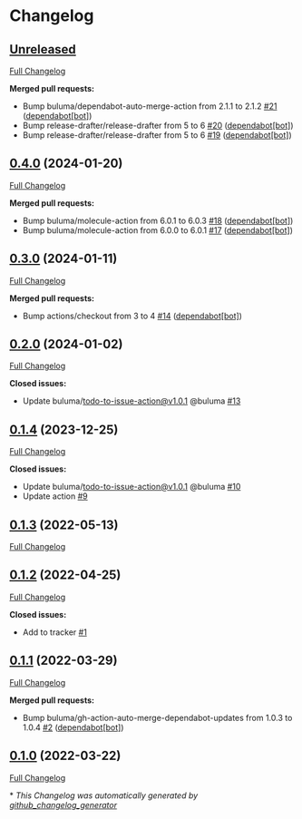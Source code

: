 # Changelog

## [Unreleased](https://github.com/buluma/ansible-role-scl/tree/HEAD)

[Full Changelog](https://github.com/buluma/ansible-role-scl/compare/0.4.0...HEAD)

**Merged pull requests:**

- Bump buluma/dependabot-auto-merge-action from 2.1.1 to 2.1.2 [\#21](https://github.com/buluma/ansible-role-scl/pull/21) ([dependabot[bot]](https://github.com/apps/dependabot))
- Bump release-drafter/release-drafter from 5 to 6 [\#20](https://github.com/buluma/ansible-role-scl/pull/20) ([dependabot[bot]](https://github.com/apps/dependabot))
- Bump release-drafter/release-drafter from 5 to 6 [\#19](https://github.com/buluma/ansible-role-scl/pull/19) ([dependabot[bot]](https://github.com/apps/dependabot))

## [0.4.0](https://github.com/buluma/ansible-role-scl/tree/0.4.0) (2024-01-20)

[Full Changelog](https://github.com/buluma/ansible-role-scl/compare/0.3.0...0.4.0)

**Merged pull requests:**

- Bump buluma/molecule-action from 6.0.1 to 6.0.3 [\#18](https://github.com/buluma/ansible-role-scl/pull/18) ([dependabot[bot]](https://github.com/apps/dependabot))
- Bump buluma/molecule-action from 6.0.0 to 6.0.1 [\#17](https://github.com/buluma/ansible-role-scl/pull/17) ([dependabot[bot]](https://github.com/apps/dependabot))

## [0.3.0](https://github.com/buluma/ansible-role-scl/tree/0.3.0) (2024-01-11)

[Full Changelog](https://github.com/buluma/ansible-role-scl/compare/0.2.0...0.3.0)

**Merged pull requests:**

- Bump actions/checkout from 3 to 4 [\#14](https://github.com/buluma/ansible-role-scl/pull/14) ([dependabot[bot]](https://github.com/apps/dependabot))

## [0.2.0](https://github.com/buluma/ansible-role-scl/tree/0.2.0) (2024-01-02)

[Full Changelog](https://github.com/buluma/ansible-role-scl/compare/0.1.4...0.2.0)

**Closed issues:**

- Update buluma/todo-to-issue-action@v1.0.1 @buluma [\#13](https://github.com/buluma/ansible-role-scl/issues/13)

## [0.1.4](https://github.com/buluma/ansible-role-scl/tree/0.1.4) (2023-12-25)

[Full Changelog](https://github.com/buluma/ansible-role-scl/compare/0.1.3...0.1.4)

**Closed issues:**

- Update buluma/todo-to-issue-action@v1.0.1 @buluma [\#10](https://github.com/buluma/ansible-role-scl/issues/10)
- Update action [\#9](https://github.com/buluma/ansible-role-scl/issues/9)

## [0.1.3](https://github.com/buluma/ansible-role-scl/tree/0.1.3) (2022-05-13)

[Full Changelog](https://github.com/buluma/ansible-role-scl/compare/0.1.2...0.1.3)

## [0.1.2](https://github.com/buluma/ansible-role-scl/tree/0.1.2) (2022-04-25)

[Full Changelog](https://github.com/buluma/ansible-role-scl/compare/0.1.1...0.1.2)

**Closed issues:**

- Add to tracker [\#1](https://github.com/buluma/ansible-role-scl/issues/1)

## [0.1.1](https://github.com/buluma/ansible-role-scl/tree/0.1.1) (2022-03-29)

[Full Changelog](https://github.com/buluma/ansible-role-scl/compare/0.1.0...0.1.1)

**Merged pull requests:**

- Bump buluma/gh-action-auto-merge-dependabot-updates from 1.0.3 to 1.0.4 [\#2](https://github.com/buluma/ansible-role-scl/pull/2) ([dependabot[bot]](https://github.com/apps/dependabot))

## [0.1.0](https://github.com/buluma/ansible-role-scl/tree/0.1.0) (2022-03-22)

[Full Changelog](https://github.com/buluma/ansible-role-scl/compare/2b501621a444b48dcac48d63acbdfafd3535c327...0.1.0)



\* *This Changelog was automatically generated by [github_changelog_generator](https://github.com/github-changelog-generator/github-changelog-generator)*
